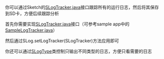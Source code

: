 你可以通过Sketch的[SLogTracker.java](../../sketch/src/main/java/me/xiaopan/sketch/SLogTracker.java)接口跟踪所有的运行日志，然后将其保存到SD卡，方便后续跟踪分析

首先你需要实现[SLogTracker.java](../../sketch/src/main/java/me/xiaopan/sketch/SLogTracker.java)接口（可参考sample app中的[SampleLogTracker.java](../../sample/src/main/java/me/xiaopan/sketchsample/SampleLogTracker.java)）

然后通过SLog.setLogTracker(SLogTracker)方法应用即可

你还可以通过[SLogType](../../sketch/src/main/java/me/xiaopan/sketch/SLogType.java)类控制只输出不同类型的日志，方便只看需要的日志